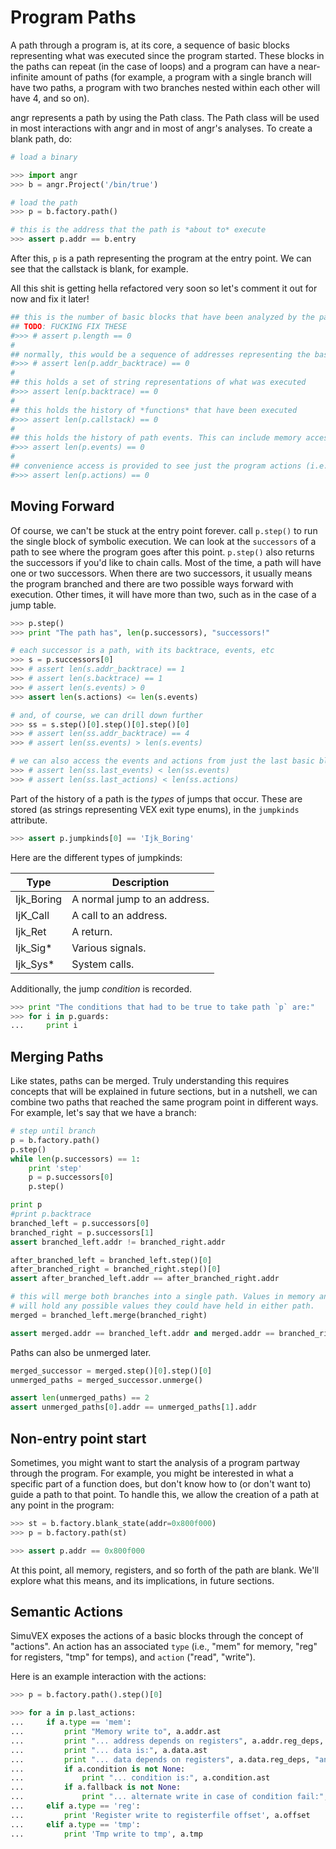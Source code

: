 # Program Paths

A path through a program is, at its core, a sequence of basic blocks representing what was executed since the program started.
These blocks in the paths can repeat (in the case of loops) and a program can have a near-infinite amount of paths (for example, a program with a single branch will have two paths, a program with two branches nested within each other will have 4, and so on).

angr represents a path by using the Path class.
The Path class will be used in most interactions with angr and in most of angr's analyses.
To create a blank path, do:

```python
# load a binary

>>> import angr
>>> b = angr.Project('/bin/true')

# load the path
>>> p = b.factory.path()

# this is the address that the path is *about to* execute
>>> assert p.addr == b.entry
```

After this, `p` is a path representing the program at the entry point.
We can see that the callstack is blank, for example.

All this shit is getting hella refactored very soon so let's comment it out for now and fix it later!

```python
## this is the number of basic blocks that have been analyzed by the path
## TODO: FUCKING FIX THESE
#>>> # assert p.length == 0
#
## normally, this would be a sequence of addresses representing the basic blocks that were executed
#>>> # assert len(p.addr_backtrace) == 0
#
## this holds a set of string representations of what was executed
#>>> assert len(p.backtrace) == 0
#
## this holds the history of *functions* that have been executed
#>>> assert len(p.callstack) == 0
#
## this holds the history of path events. This can include memory accesses by the program, logging statements by the analysis core, and so forth
#>>> assert len(p.events) == 0
#
## convenience access is provided to see just the program actions (i.e., memory accesses)
#>>> assert len(p.actions) == 0

```

## Moving Forward

Of course, we can't be stuck at the entry point forever. call `p.step()` to run the single block of symbolic execution.
We can look at the `successors` of a path to see where the program goes after this point. `p.step()` also returns the successors if you'd like to chain calls.
Most of the time, a path will have one or two successors. When there are two successors, it usually means the program branched and there are two possible ways forward with execution. Other times, it will have more than two, such as in the case of a jump table.

```python
>>> p.step()
>>> print "The path has", len(p.successors), "successors!"

# each successor is a path, with its backtrace, events, etc
>>> s = p.successors[0]
>>> # assert len(s.addr_backtrace) == 1
>>> # assert len(s.backtrace) == 1
>>> # assert len(s.events) > 0
>>> assert len(s.actions) <= len(s.events)

# and, of course, we can drill down further
>>> ss = s.step()[0].step()[0].step()[0]
>>> # assert len(ss.addr_backtrace) == 4
>>> # assert len(ss.events) > len(s.events)

# we can also access the events and actions from just the last basic block
>>> # assert len(ss.last_events) < len(ss.events)
>>> # assert len(ss.last_actions) < len(ss.actions)
```

Part of the history of a path is the *types* of jumps that occur.
These are stored (as strings representing VEX exit type enums), in the `jumpkinds` attribute.

```python
>>> assert p.jumpkinds[0] == 'Ijk_Boring'
```

Here are the different types of jumpkinds:

| Type | Description |
|------|-------------|
| Ijk_Boring | A normal jump to an address. |
| IjK_Call | A call to an address. |
| Ijk_Ret | A return. |
| Ijk_Sig* | Various signals. |
| Ijk_Sys* | System calls. |

Additionally, the jump *condition* is recorded.

```python
>>> print "The conditions that had to be true to take path `p` are:"
>>> for i in p.guards:
...     print i
```

## Merging Paths

Like states, paths can be merged.
Truly understanding this requires concepts that will be explained in future sections, but in a nutshell, we can combine two paths that reached the same program point in different ways.
For example, let's say that we have a branch:

```python
# step until branch
p = b.factory.path()
p.step()
while len(p.successors) == 1:
    print 'step'
    p = p.successors[0]
    p.step()

print p
#print p.backtrace
branched_left = p.successors[0]
branched_right = p.successors[1]
assert branched_left.addr != branched_right.addr

after_branched_left = branched_left.step()[0]
after_branched_right = branched_right.step()[0]
assert after_branched_left.addr == after_branched_right.addr

# this will merge both branches into a single path. Values in memory and registers
# will hold any possible values they could have held in either path.
merged = branched_left.merge(branched_right)

assert merged.addr == branched_left.addr and merged.addr == branched_right.addr
```

Paths can also be unmerged later.

```python
merged_successor = merged.step()[0].step()[0]
unmerged_paths = merged_successor.unmerge()

assert len(unmerged_paths) == 2
assert unmerged_paths[0].addr == unmerged_paths[1].addr
```

## Non-entry point start

Sometimes, you might want to start the analysis of a program partway through the program.
For example, you might be interested in what a specific part of a function does, but don't know how to (or don't want to) guide a path to that point.
To handle this, we allow the creation of a path at any point in the program:

```python
>>> st = b.factory.blank_state(addr=0x800f000)
>>> p = b.factory.path(st)

>>> assert p.addr == 0x800f000
```

At this point, all memory, registers, and so forth of the path are blank.
We'll explore what this means, and its implications, in future sections.

## Semantic Actions

SimuVEX exposes the actions of a basic blocks through the concept of "actions".
An action has an associated `type` (i.e., "mem" for memory, "reg" for registers, "tmp" for temps), and `action` ("read", "write").

Here is an example interaction with the actions:

```python
>>> p = b.factory.path().step()[0]

>>> for a in p.last_actions:
...     if a.type == 'mem':
...         print "Memory write to", a.addr.ast
...         print "... address depends on registers", a.addr.reg_deps, "and temps", a.addr.tmp_deps
...         print "... data is:", a.data.ast
...         print "... data depends on registers", a.data.reg_deps, "and temps", a.data.tmp_deps
...         if a.condition is not None:
...             print "... condition is:", a.condition.ast
...         if a.fallback is not None:
...             print "... alternate write in case of condition fail:", a.fallback.ast
...     elif a.type == 'reg':
...         print 'Register write to registerfile offset', a.offset
...     elif a.type == 'tmp':
...         print 'Tmp write to tmp', a.tmp
```
